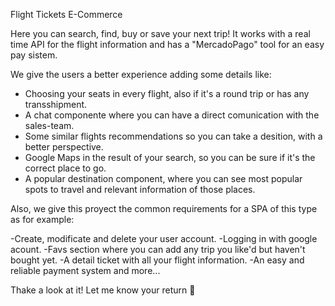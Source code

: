 Flight Tickets E-Commerce

Here you can search, find, buy or save your next trip! 
It works with a real time API for the flight information and has a "MercadoPago" tool for an easy pay sistem.

We give the users a better experience adding some details like:

- Choosing your seats in every flight, also if it's a round trip or has any transshipment.
- A chat componente where you can have a direct comunication with the sales-team.
- Some similar flights recommendations so you can take a desition, with a better perspective.
- Google Maps in the result of your search, so you can be sure if it's the correct place to go.
- A popular destination component, where you can see most popular spots to travel and relevant information of those places.

Also, we give this proyect the common requirements for a SPA of this type as for example:

-Create, modificate and delete your user account.
-Logging in with google acount.
-Favs section where you can add any trip you like'd but haven't bought yet.
-A detail ticket with all your flight information.
-An easy and reliable payment system and more...

Thake a look at it!
Let me know your return :raised_hands:
